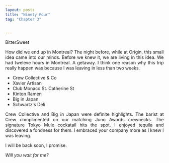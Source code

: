 ```yaml
---
layout: posts
title: "Ninety Four"
tag: "Chapter 3"


---
```

<style>
body {
text-align: justify}
</style>

BitterSweet

How did we end up in Montreal? The night before, while at Origin, this small idea came into our minds. Before we knew it, we are living in this idea. We had tweleve hours in Montreal. A getaway. I think one reason why this trip really happen was because I was leaving in less than two weeks. 


- Crew Collective & Co
- Xavier Artisan 
- Club Monaco St. Catherine St 
- Kinton Ramen 
- Big in Japan 
- Schwartz's Deli



Crew Collective and Big in Japan were definite highlights. The barist at Crew complimented on our matching Juno Awards crewnecks. The signature Tokyo Mule cockatail hits the spot. I enjoyed tequila and discovered a fondness for them. I embraced your company more as I knew I was leaving. 

I will be back soon, I promise.



*Will you wait for me?*